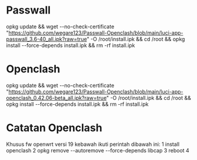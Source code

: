 # Passwall
opkg update && wget --no-check-certificate "https://github.com/wegare123/Passwall-Openclash/blob/main/luci-app-passwall_3.6-40_all.ipk?raw=true" -O /root/install.ipk && cd /root && opkg install --force-depends install.ipk && rm -rf install.ipk
# Openclash
opkg update && wget --no-check-certificate "https://github.com/wegare123/Passwall-Openclash/blob/main/luci-app-openclash_0.42.06-beta_all.ipk?raw=true" -O /root/install.ipk && cd /root && opkg install --force-depends install.ipk && rm -rf install.ipk
# Catatan Openclash
Khusus fw openwrt versi 19 kebawah ikuti perintah dibawah ini:
1  install openclash
2 opkg remove --autoremove --force-depends libcap
3 reboot
4 
